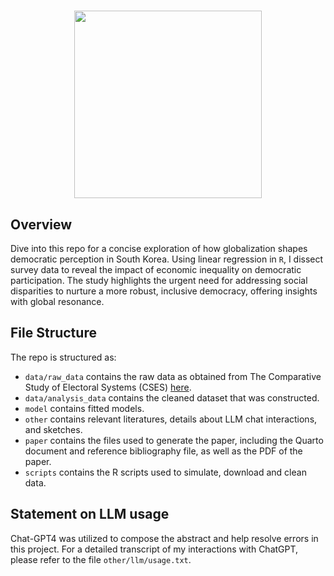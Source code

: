 <h1 align="center">
<img src="https://github.com/Hailey-Jang/Democracy_Perception_in_South_Korea/assets/156959498/5dfb567e-0b40-4d1a-b4c7-463cf3751935" width="300" height="300">

## Overview
Dive into this repo for a concise exploration of how globalization shapes democratic perception in South Korea. Using linear regression in `R`, I dissect survey data to reveal the impact of economic inequality on democratic participation. The study highlights the urgent need for addressing social disparities to nurture a more robust, inclusive democracy, offering insights with global resonance.

## File Structure
The repo is structured as:
-   `data/raw_data` contains the raw data as obtained from The Comparative Study of Electoral Systems (CSES) [here](https://cses.org/data-download/cses-module-5-2016-2021/).
-   `data/analysis_data` contains the cleaned dataset that was constructed.
-   `model` contains fitted models. 
-   `other` contains relevant literatures, details about LLM chat interactions, and sketches.
-   `paper` contains the files used to generate the paper, including the Quarto document and reference bibliography file, as well as the PDF of the paper. 
-   `scripts` contains the R scripts used to simulate, download and clean data.

## Statement on LLM usage
Chat-GPT4 was utilized to compose the abstract and help resolve errors in this project. For a detailed transcript of my interactions with ChatGPT, please refer to the file `other/llm/usage.txt`.